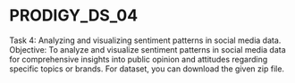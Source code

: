 # PRODIGY_DS_04
Task 4: Analyzing and visualizing sentiment patterns in social media data. Objective: To analyze and visualize sentiment patterns in social media data for comprehensive insights into public opinion and attitudes regarding specific topics or brands. For dataset, you can download the given zip file.
